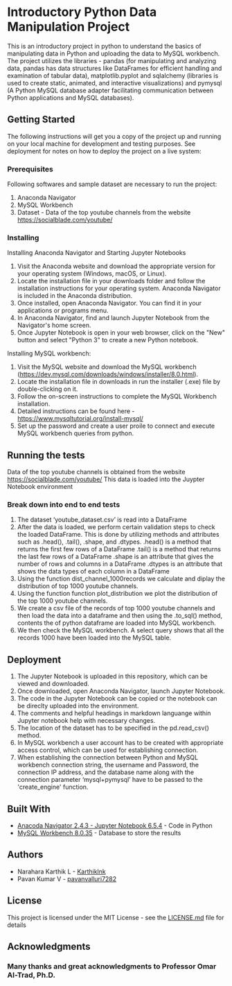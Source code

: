# Introductory Python Data Manipulation Project

This is an introductory project in python to understand the basics of manipulating data in Python and uploading the data to MySQL workbench. The project utilizes the libraries - pandas (for manipulating and analyzing data, pandas has data structures like DataFrames for efficient handling and examination of tabular data), matplotlib.pyplot and sqlalchemy (libraries is used to create static, animated, and interactive visualizations) and pymysql (A Python MySQL database adapter facilitating communication between Python applications and MySQL databases).

## Getting Started

The following instructions will get you a copy of the project up and running on your local machine for development and testing purposes. See deployment for notes on how to deploy the project on a live system:

### Prerequisites

Following softwares and sample dataset are necessary to run the project:

1. Anaconda Navigator
2. MySQL Workbench
3. Dataset - Data of the top youtube channels from the website https://socialblade.com/youtube/

### Installing

Installing Anaconda Navigator and Starting Jupyter Notebooks

1. Visit the Anaconda website and download the appropriate version for your operating system (Windows, macOS, or Linux).
2. Locate the installation file in your downloads folder and follow the installation instructions for your operating system. Anaconda Navigator is included in the Anaconda distribution.
3. Once installed, open Anaconda Navigator. You can find it in your applications or programs menu.
4. In Anaconda Navigator, find and launch Jupyter Notebook from the Navigator's home screen.
5. Once Jupyter Notebook is open in your web browser, click on the "New" button and select "Python 3" to create a new Python notebook.

Installing MySQL workbench:

1. Visit the MySQL website and download the MySQL workbench (https://dev.mysql.com/downloads/windows/installer/8.0.html).
2. Locate the installation file in downloads in run the installer (.exe) file by double-clicking on it.
3. Follow the on-screen instructions to complete the MySQL Workbench installation.
4. Detailed instructions can be found here - https://www.mysqltutorial.org/install-mysql/
5. Set up the password and create a user proile to connect and execute MySQL workbench queries from python.

## Running the tests

Data of the top youtube channels is obtained from the website https://socialblade.com/youtube/
This data is loaded into the Juypter Notebook environment

### Break down into end to end tests

1. The dataset ‘youtube_dataset.csv’ is read into a DataFrame
2. After the data is loaded, we perform certain validation steps to check the loaded DataFrame. This is done by utilizing methods and attributes such as .head(), .tail(), .shape, and .dtypes.
.head() is a method that returns the first few rows of a DataFrame
.tail() is a method that returns the last few rows of a DataFrame
.shape is an attribute that gives the number of rows and columns in a DataFrame
.dtypes is an attribute that shows the data types of each column in a DataFrame
3. Using the function dist_channel_1000records we calculate and diplay the distribution of top 1000 youtube channels.
4. Using the function function plot_distribution we plot the distribution of the top 1000 youtube channels.
5. We create a csv file of the records of top 1000 youtube channels and then load the data into a dataframe and then using the .to_sql() method, contents the of python dataframe are loaded into MySQL workbench.
6. We then check the MySQL workbench. A select query shows that all the records 1000 have been loaded into the MySQL table.


## Deployment

1. The Jupyter Notebook is uploaded in this repository, which can be viewed and downloaded.
2. Once downloaded, open Anaconda Navigator, launch Jupyter Notebook.
3. The code in the Jupyter Notebook can be copied or the notebook can be direclty uploaded into the environment.
4. The comments and helpful headings in markdown languange within Jupyter notebook help with necessary changes.
5. The location of the dataset has to be specified in the pd.read_csv() method.
6. In MySQL workbench a user account has to be created with appropriate access control, which can be used for establishing connection.
7. When establishing the connection between Python and MySQL workbench connection string, the username and Password, the connection IP address, and the database name along with the connection parameter ‘mysql+pymysql’ have to be passed to the 'create_engine' function.

## Built With

* [Anacoda Navigator 2.4.3 - Jupyter Notebook 6.5.4](https://www.anaconda.com/download) - Code in Python
* [MySQL Workbench 8.0.35](https://dev.mysql.com/downloads/windows/installer/8.0.html) - Database to store the results

## Authors

* Narahara Karthik L - [Karthiklnk](https://github.com/Karthiklnk)
* Pavan Kumar V - [pavanvalluri7282](https://github.com/pavanvalluri7282)

## License

This project is licensed under the MIT License - see the [LICENSE.md](LICENSE.md) file for details

## Acknowledgments

### Many thanks and great acknowledgments to Professor Omar Al-Trad, Ph.D.

